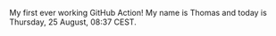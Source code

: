 My first ever working GitHub Action!
My name is Thomas and today is Thursday, 25 August, 08:37 CEST. 
